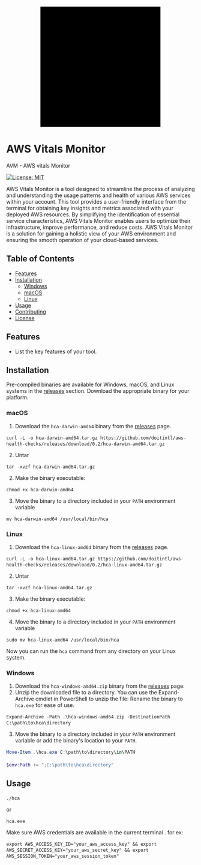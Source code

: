 &nbsp; &nbsp; &nbsp; &nbsp; &nbsp; &nbsp; &nbsp; &nbsp; &nbsp; &nbsp; &nbsp; &nbsp;![alt text](healthcheck.gif "AVM")
# AWS Vitals Monitor
AVM - AWS vitals Monitor

[![License: MIT](https://img.shields.io/badge/License-MIT-yellow.svg)](https://opensource.org/licenses/MIT)

AWS Vitals Monitor is a tool designed to streamline the process of analyzing and understanding the usage patterns and health of various AWS services within your account. This tool provides a user-friendly interface from the terminal for obtaining key insights and metrics associated with your deployed AWS resources. By simplifying the identification of essential service characteristics, AWS Vitals Monitor enables users to optimize their infrastructure, improve performance, and reduce costs. AWS Vitals Monitor is a solution for gaining a holistic view of your AWS environment and ensuring the smooth operation of your cloud-based services.

## Table of Contents

- [Features](#features)
- [Installation](#installation)
  - [Windows](#windows)
  - [macOS](#macos)
  - [Linux](#linux)
- [Usage](#usage)
- [Contributing](#contributing)
- [License](#license)

## Features

- List the key features of your tool.

## Installation

Pre-compiled binaries are available for Windows, macOS, and Linux systems in the [releases](https://github.com/bit-cloner/aws-vitals-monitor/releases) section. Download the appropriate binary for your platform.

### macOS

1. Download the `hca-darwin-amd64` binary from the [releases](https://github.com/bit-cloner/aws-vitals-monitor/releases) page.
```
curl -L -o hca-darwin-amd64.tar.gz https://github.com/doitintl/aws-health-checks/releases/download/0.2/hca-darwin-amd64.tar.gz
```
2. Untar
```
tar -xvzf hca-darwin-amd64.tar.gz
```
2. Make the binary executable: 
```
chmod +x hca-darwin-amd64
```
3. Move the binary to a directory included in your `PATH` environment variable 
```
mv hca-darwin-amd64 /usr/local/bin/hca
```




### Linux

1. Download the `hca-linux-amd64` binary from the [releases](https://github.com/yourusername/project-name/releases) page.
```
curl -L -o hca-linux-amd64.tar.gz https://github.com/doitintl/aws-health-checks/releases/download/0.2/hca-linux-amd64.tar.gz
```
2. Untar
```
tar -xvzf hca-linux-amd64.tar.gz
```
3. Make the binary executable: 
```
chmod +x hca-linux-amd64
```
4. Move the binary to a directory included in your `PATH` environment variable 
```
sudo mv hca-linux-amd64 /usr/local/bin/hca
```

Now you can run the `hca` command from any directory on your Linux system.

### Windows

1. Download the `hca-windows-amd64.zip` binary from the [releases](https://github.com/yourusername/project-name/releases) page.
2. Unzip the downloaded file to a directory. You can use the Expand-Archive cmdlet in PowerShell to unzip the file: 
  Rename the binary to `hca.exe` for ease of use.
  ```
  Expand-Archive -Path .\hca-windows-amd64.zip -DestinationPath C:\path\to\hca\directory
  ```
3. Move the binary to a directory included in your `PATH` environment variable or add the binary's location to your `PATH`.
```powershell
Move-Item .\hca.exe C:\path\to\directory\in\PATH

$env:Path += ";C:\path\to\hca\directory"
```

## Usage
```
./hca
```
or
```
hca.exe
```
Make sure AWS credentials are available in the current terminal . for ex: 
```
export AWS_ACCESS_KEY_ID="your_aws_access_key" && export AWS_SECRET_ACCESS_KEY="your_aws_secret_key" && export AWS_SESSION_TOKEN="your_aws_session_token"

```
